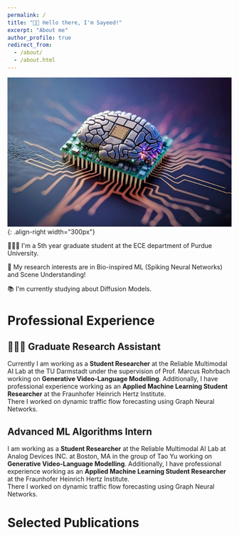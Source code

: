 ```yaml
---
permalink: /
title: "👋🏼 Hello there, I'm Sayeed!"
excerpt: "About me"
author_profile: true
redirect_from: 
  - /about/
  - /about.html
---
```




![Illustration of combining vision and language modalities](../images/neuromorphic.png){: .align-right width="300px"}

👨🏻‍💻 I'm a 5th year graduate student at the ECE department of Purdue University.

🔬 My research interests are in Bio-inspired ML (Spiking Neural Networks) and Scene Understanding!

📚 I'm currently studying about Diffusion Models.

<!-- 📽️ I am also interested in assisting others on their path in the world of Machine Learning and academia. -->

# Professional Experience

## 👨🏻‍🔬 Graduate Research Assistant  
Currently I am working as a **Student Researcher** at the Reliable Multimodal AI Lab at the TU Darmstadt under the supervision of Prof. Marcus Rohrbach working on **Generative Video-Language Modelling**.
Additionally, I have professional experience working as an **Applied Machine Learning Student Researcher** at the Fraunhofer Heinrich Hertz Institute. \
There I worked on dynamic traffic flow forecasting using Graph Neural Networks.

## Advanced ML Algorithms Intern
I am working as a **Student Researcher** at the Reliable Multimodal AI Lab at Analog Devices INC. at Boston, MA in the group of Tao Yu working on **Generative Video-Language Modelling**.
Additionally, I have professional experience working as an **Applied Machine Learning Student Researcher** at the Fraunhofer Heinrich Hertz Institute. \
There I worked on dynamic traffic flow forecasting using Graph Neural Networks.

# Selected Publications




